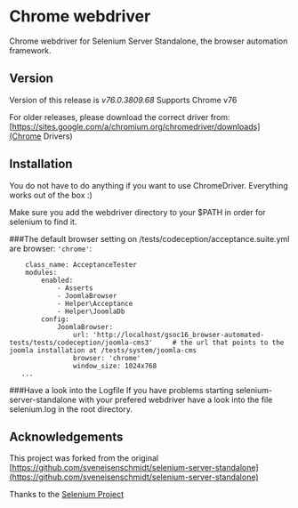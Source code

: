 # Chrome webdriver

Chrome webdriver for Selenium Server Standalone, the browser automation framework.

## Version
Version of this release is *v76.0.3809.68*
Supports Chrome v76

For older releases, please download the correct driver from: [https://sites.google.com/a/chromium.org/chromedriver/downloads](Chrome Drivers)

## Installation

You do not have to do anything if you want to use ChromeDriver. Everything works out of the box :)

Make sure you add the webdriver directory to your $PATH in order for selenium to find it.

###The default browser setting on /tests/codeception/acceptance.suite.yml are browser: ``'chrome'``:
```
    class_name: AcceptanceTester
    modules:
        enabled:
            - Asserts
            - JoomlaBrowser
            - Helper\Acceptance
            - Helper\JoomlaDb
        config:
            JoomlaBrowser:
                url: 'http://localhost/gsoc16_browser-automated-tests/tests/codeception/joomla-cms3'     # the url that points to the joomla installation at /tests/system/joomla-cms
                browser: 'chrome'
                window_size: 1024x768
   ...
```

###Have a look into the Logfile
If you have problems starting selenium-server-standalone with your prefered webdriver have a look into the file selenium.log in the root directory.

## Acknowledgements
This project was forked from the original [https://github.com/sveneisenschmidt/selenium-server-standalone](https://github.com/sveneisenschmidt/selenium-server-standalone)

Thanks to the [Selenium Project](:http://docs.seleniumhq.org/)
